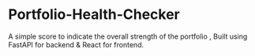 # Portfolio-Health-Checker
 A simple score to indicate the overall strength of the portfolio ,  Built using FastAPI for backend &amp; React for frontend.
